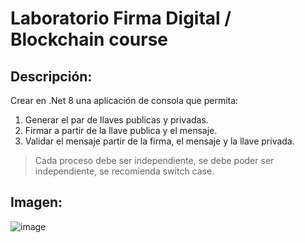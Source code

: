 # Laboratorio Firma Digital / Blockchain course

## Descripción:

Crear en .Net 8 una aplicación de consola que permita:

1. Generar el par de llaves publicas y privadas. 
2. Firmar a partir de la llave publica y el mensaje. 
3. Validar el mensaje partir de la firma, el mensaje y la llave privada.

> Cada proceso debe ser independiente, se debe poder ser independiente, se recomienda switch case.


## Imagen:
![image](https://github.com/JhMateo/crypto.projects/assets/101680600/0f92644c-fbeb-4c10-ac51-0a25f4af22f4)
